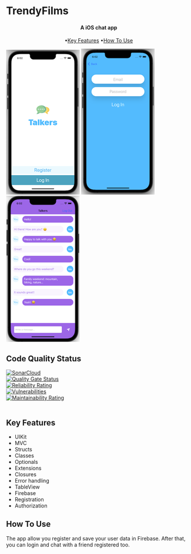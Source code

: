 #  TrendyFilms

<h4 align="center">A iOS chat app</h4>

<p align="center">
  •<a href="#key-features">Key Features</a>
  •<a href="#how-to-use">How To Use</a> 
</p>

![screenshot](Talkers/Assets.xcassets/Screenshot1.imageset/Screenshot1.png)
![screenshot](Talkers/Assets.xcassets/Screenshot2.imageset/Screenshot2.png)
![screenshot](Talkers/Assets.xcassets/Screenshot3.imageset/Screenshot3.png)

## Code Quality Status
[![SonarCloud](https://sonarcloud.io/images/project_badges/sonarcloud-white.svg)](https://sonarcloud.io/summary/new_code?id=oscar-moreno_Talkers)<br>
[![Quality Gate Status](https://sonarcloud.io/api/project_badges/measure?project=oscar-moreno_Talkers&metric=alert_status)](https://sonarcloud.io/summary/new_code?id=oscar-moreno_Talkers)<br>
[![Reliability Rating](https://sonarcloud.io/api/project_badges/measure?project=oscar-moreno_Talkers&metric=reliability_rating)](https://sonarcloud.io/summary/new_code?id=oscar-moreno_Talkers)<br>
[![Vulnerabilities](https://sonarcloud.io/api/project_badges/measure?project=oscar-moreno_Talkers&metric=security_rating)](https://sonarcloud.io/summary/new_code?id=oscar-moreno_Talkers)<br>
[![Maintainability Rating](https://sonarcloud.io/api/project_badges/measure?project=oscar-moreno_Talkers&metric=sqale_rating)](https://sonarcloud.io/summary/new_code?id=oscar-moreno_Talkers)<br><br>



## Key Features

* UIKit
* MVC
* Structs
* Classes
* Optionals
* Extensions
* Closures
* Error handling
* TableView
* Firebase
* Registration
* Authorization

## How To Use
The app allow you register and save your user data in Firebase. After that, you can login and chat with a friend registered too.